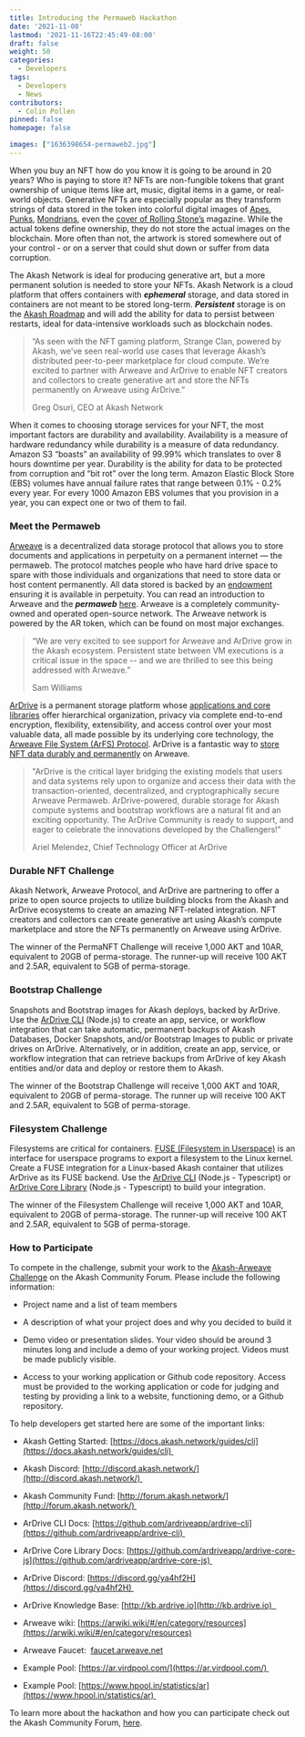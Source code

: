 ```yaml
---
title: Introducing the Permaweb Hackathon
date: '2021-11-08'
lastmod: '2021-11-16T22:45:49-08:00'
draft: false
weight: 50
categories:
  - Developers
tags:
  - Developers
  - News
contributors:
  - Colin Pollen
pinned: false
homepage: false

images: ["1636398654-permaweb2.jpg"]
---
```

When you buy an NFT how do you know it is going to be around in 20 years? Who is paying to store it? NFTs are non-fungible tokens that grant ownership of unique items like art, music, digital items in a game, or real-world objects. Generative NFTs are especially popular as they transform strings of data stored in the token into colorful digital images of [Apes](https://boredapeyachtclub.com/#/), [Punks](https://www.larvalabs.com/cryptopunks), [Mondrians](https://paulstamatiou.com/how-i-made-50k-in-3-days-with-nfts/), even the [cover of Rolling Stone’s](https://hypebeast.com/2021/11/rolling-stone-bored-ape-yacht-club-digital-cover-nfts-announcement) magazine. While the actual tokens define ownership, they do not store the actual images on the blockchain. More often than not, the artwork is stored somewhere out of your control - or on a server that could shut down or suffer from data corruption.

The Akash Network is ideal for producing generative art, but a more permanent solution is needed to store your NFTs. Akash Network is a cloud platform that offers containers with _**ephemeral**_ storage, and data stored in containers are not meant to be stored long-term. _**Persistent**_ storage is on the [Akash Roadmap](https://akash.network/roadmap) and will add the ability for data to persist between restarts, ideal for data-intensive workloads such as blockchain nodes. 

> “As seen with the NFT gaming platform, Strange Clan, powered by Akash, we’ve seen real-world use cases that leverage Akash’s distributed peer-to-peer marketplace for cloud compute. We’re excited to partner with Arweave and ArDrive to enable NFT creators and collectors to create generative art and store the NFTs permanently on Arweave using ArDrive.” 
> 
> Greg Osuri, CEO at Akash Network

When it comes to choosing storage services for your NFT, the most important factors are durability and availability. Availability is a measure of hardware redundancy while durability is a measure of data redundancy. Amazon S3 “boasts” an availability of 99.99% which translates to over 8 hours downtime per year. Durability is the ability for data to be protected from corruption and “bit rot” over the long term. Amazon Elastic Block Store (EBS) volumes have annual failure rates that range between 0.1% - 0.2% every year. For every 1000 Amazon EBS volumes that you provision in a year, you can expect one or two of them to fail. 

### Meet the Permaweb 

[Arweave](https://www.arweave.org/) is a decentralized data storage protocol that allows you to store documents and applications in perpetuity on a permanent internet — the permaweb. The protocol matches people who have hard drive space to spare with those individuals and organizations that need to store data or host content permanently. All data stored is backed by an [endowment](https://arwiki.wiki/#/en/storage-endowment) ensuring it is available in perpetuity. You can read an introduction to Arweave and the _**permaweb**_ [here](https://arwiki.wiki/#/en/the-permaweb). Arweave is a completely community-owned and operated open-source network. The Arweave network is powered by the AR token, which can be found on most major exchanges. 

> “We are very excited to see support for Arweave and ArDrive grow in the Akash ecosystem. Persistent state between VM executions is a critical issue in the space -- and we are thrilled to see this being addressed with Arweave.”
> 
> Sam Williams

[ArDrive](https://ardrive.io/) is a permanent storage platform whose [applications and core libraries](https://github.com/ardriveapp/) offer hierarchical organization, privacy via complete end-to-end encryption, flexibility, extensibility, and access control over your most valuable data, all made possible by its underlying core technology, the [Arweave File System (ArFS) Protocol](https://ardrive.atlassian.net/wiki/spaces/help/pages/278495281/Arweave+File+System). ArDrive is a fantastic way to [store NFT data durably and permanently](https://ardrive.io/nft/) on Arweave. 

> "ArDrive is the critical layer bridging the existing models that users and data systems rely upon to organize and access their data with the transaction-oriented, decentralized, and cryptographically secure Arweave Permaweb. ArDrive-powered, durable storage for Akash compute systems and bootstrap workflows are a natural fit and an exciting opportunity. The ArDrive Community is ready to support, and eager to celebrate the innovations developed by the Challengers!"
> 
> Ariel Melendez, Chief Technology Officer at ArDrive

### Durable NFT Challenge

Akash Network, Arweave Protocol, and ArDrive are partnering to offer a prize to open source projects to utilize building blocks from the Akash and ArDrive ecosystems to create an amazing NFT-related integration. NFT creators and collectors can create generative art using Akash’s compute marketplace and store the NFTs permanently on Arweave using ArDrive. 

The winner of the PermaNFT Challenge will receive 1,000 AKT and 10AR, equivalent to 20GB of perma-storage. The runner-up will receive 100 AKT and 2.5AR, equivalent to 5GB of perma-storage. 

### Bootstrap Challenge

Snapshots and Bootstrap images for Akash deploys, backed by ArDrive. Use the [ArDrive CLI](https://github.com/ardriveapp/ardrive-cli/) (Node.js) to create an app, service, or workflow integration that can take automatic, permanent backups of Akash Databases, Docker Snapshots, and/or Bootstrap Images to public or private drives on ArDrive. Alternatively, or in addition, create an app, service, or workflow integration that can retrieve backups from ArDrive of key Akash entities and/or data and deploy or restore them to Akash.

The winner of the Bootstrap Challenge will receive 1,000 AKT and 10AR, equivalent to 20GB of perma-storage. The runner up will receive 100 AKT and 2.5AR, equivalent to 5GB of perma-storage.

### Filesystem Challenge

Filesystems are critical for containers. [FUSE (Filesystem in Userspace)](https://github.com/libfuse/libfuse) is an interface for userspace programs to export a filesystem to the Linux kernel. Create a FUSE integration for a Linux-based Akash container that utilizes ArDrive as its FUSE backend. Use the [ArDrive CLI](https://github.com/ardriveapp/ardrive-cli/) (Node.js - Typescript) or [ArDrive Core Library](https://github.com/ardriveapp/ardrive-core-js) (Node.js - Typescript) to build your integration.

The winner of the Filesystem Challenge will receive 1,000 AKT and 10AR, equivalent to 20GB of perma-storage. The runner-up will receive 100 AKT and 2.5AR, equivalent to 5GB of perma-storage.

### How to Participate

To compete in the challenge, submit your work to the [Akash-Arweave Challenge](https://forum.akash.network/c/bounties/arweave/) on the Akash Community Forum. Please include the following information:

*   Project name and a list of team members
    
*   A description of what your project does and why you decided to build it
    
*   Demo video or presentation slides. Your video should be around 3 minutes long and include a demo of your working project. Videos must be made publicly visible.
    
*   Access to your working application or Github code repository. Access must be provided to the working application or code for judging and testing by providing a link to a website, functioning demo, or a Github repository.
    

To help developers get started here are some of the important links:

*   Akash Getting Started: [https://docs.akash.network/guides/cli](https://docs.akash.network/guides/cli) 
    
*   Akash Discord: [http://discord.akash.network/](http://discord.akash.network/) 
    
*   Akash Community Fund: [http://forum.akash.network/](http://forum.akash.network/) 
    
*   ArDrive CLI Docs: [https://github.com/ardriveapp/ardrive-cli](https://github.com/ardriveapp/ardrive-cli) 
    
*   ArDrive Core Library Docs: [https://github.com/ardriveapp/ardrive-core-js](https://github.com/ardriveapp/ardrive-core-js) 
    
*   ArDrive Discord: [https://discord.gg/ya4hf2H](https://discord.gg/ya4hf2H) 
    
*   ArDrive Knowledge Base: [http://kb.ardrive.io](http://kb.ardrive.io)  
    
*   Arweave wiki: [https://arwiki.wiki/#/en/category/resources](https://arwiki.wiki/#/en/category/resources)
    
*   Arweave Faucet:  [faucet.arweave.net](http://faucet.arweave.net)
    
*   Example Pool: [https://ar.virdpool.com/](https://ar.virdpool.com/) 
    
*   Example Pool: [https://www.hpool.in/statistics/ar](https://www.hpool.in/statistics/ar) 
    

To learn more about the hackathon and how you can participate check out the Akash Community Forum, [here](https://forum.akash.network/c/bounties/arweave/57).